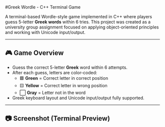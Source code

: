 #Greek Wordle - C++ Terminal Game

A terminal-based Wordle-style game implemented in C++ where players guess 5-letter **Greek words** within 6 tries. This project was created as a university group assignment focused on applying object-oriented principles and working with Unicode input/output.

---

## 🎮 Game Overview

- Guess the correct 5-letter **Greek** word within 6 attempts.
- After each guess, letters are color-coded:
  - 🟩 **Green** = Correct letter in correct position
  - 🟨 **Yellow** = Correct letter in wrong position
  - ⬜ **Gray** = Letter not in the word
- Greek keyboard layout and Unicode input/output fully supported.

---

## 📷 Screenshot (Terminal Preview)

